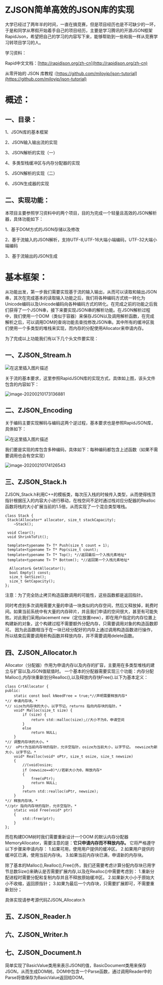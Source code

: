 # ZJSON简单高效的JSON库的实现
大学已经过了两年半的时间，一直在搞竞赛，但是项目经历也是不可缺少的一环，于是和同学从寒假开始着手自己的项目经历，主要是学习腾讯的开源JSON框架RapidJson，希望把自己的学习的内容写下来，能够帮助到一些和我一样从竞赛学习转项目学习的人。

学习资料：

Rapid中文文档：[http://rapidjson.org/zh-cn](http://rapidjson.org/zh-cn)

从零开始的 JSON 库教程 :[https://github.com/miloyip/json-tutorial](https://github.com/miloyip/json-tutorial)
# 概述：
## 一、目录：
1、JSON库的基本框架

2、JSON输入输出流的实现

3、JSON解析的实现（一）

4、多类型栈缓冲区与内存分配器的实现

5、JSON解析的实现（二）

6、JSON生成器的实现 

## 二、实现功能：

本项目主要参照学习资料中的两个项目，目的为完成一个轻量且高效的JSON解析器，具体功能如下：

1、基于DOM方式的JSON存储以及修改

2、基于流输入的JSON解析，支持UTF-8,UTF-16大端小端编码，UTF-32大端小端编码

3、基于流输出的JSON生成

# 基本框架：

从功能出发，第一步我们需要实现基于流的输入输出，从而可以读取和输出JSON串，其次在完成基本的读取输入功能之后，我们将各种编码方式统一转化为Unicode编码以及Unicode编码向各种编码方式的转化。在完成之前的功能之后我们获得了一个JSON串，接下来要实现JSON串的解析功能。在JSON解析过程中，我们使用一个DOM（类似于容器）来保存JSON以及调用解析函数，在完成解析之后，可以调用DOM的查询功能去查找修改JSON串。其中所有的缓冲区我们使用一个多类型的堆栈来实现，而内存的分配使用Allocator来申请内存。

为了完成以上功能我们有以下几个头文件要实现：

## 一、ZJSON_Stream.h

![在这里插入图片描述](https://img-blog.csdnimg.cn/2020012819521817.png?x-oss-process=image/watermark,type_ZmFuZ3poZW5naGVpdGk,shadow_10,text_aHR0cHM6Ly9ibG9nLmNzZG4ubmV0L3o0NzI0MjE1MTk=,size_16,color_FFFFFF,t_70)

关于流的基本要求，这里参照RapidJSON库的实现方式，具体如上图，该头文件包含的内容如下：

![image-20200210173136881](https://github.com/z472421519/ZJSON-JSON-/blob/master/Picture/ZJSON_Encoding.PNG)

## 二、ZJSON_Encoding

关于编码主要实现解码与编码这两个逆过程，基本要求也是参照RapidJSON库，具体如下：

![在这里插入图片描述](https://img-blog.csdnimg.cn/20200129161929489.png?x-oss-process=image/watermark,type_ZmFuZ3poZW5naGVpdGk,shadow_10,text_aHR0cHM6Ly9ibG9nLmNzZG4ubmV0L3o0NzI0MjE1MTk=,size_16,color_FFFFFF,t_70)

我们要是实现的库包含多种编码，具体如下：每种编码都包含上述函数（如果不需要调用也会有空实现）

![image-20200210174126543](https://github.com/z472421519/ZJSON-JSON-/blob/master/Picture/ZJSON_Encoding.PNG)

## 三、ZJSON_Stack.h

ZJSON_Stack.h利用C++的模板类，每次压入栈的时候传入类型，从而使得栈顶指针根据压入的内容大小进行移动，在栈空间不足时通过栈对应分配器的Realloc函数将栈的大小扩展当前的1.5倍，从而实现了一个混合类型堆栈。
	
	class Stack {
   	 Stack(Allocator* allocator, size_t stackCapacity);
    	~Stack();
    
   	 void Clear();
   	 void ShrinkToFit();
    
   	 template<typename T> T* Push(size_t count = 1);
   	 template<typename T> T* Pop(size_t count);
  	 template<typename T> T* Top(); *//返回最后一个入栈元素地址*
   	 template<typename T> T* Bottom(); *//返回第一个入栈元素地址*

  	  Allocator& GetAllocator();
  	  bool Empty() const;
  	  size_t GetSize();
  	  size_t GetCapacity();
	};
	
注意：为了完全防止拷贝构造函数调用的可能性，这些函数都是返回指针。

同时考虑到多次调用需要大量的申请一块类似的内存空间，然后又释放掉，耗费时间。如果当前系统中有大量的内存碎片，并且我们申请的空间很大，甚至有可能失败。对此我们采用placement new（定位放置new），即在用户指定的内存位置上构建新的对象，这个构建过程不需要额外分配内存，只需要调用对象的构造函数即可。
因为此函数相当于在一块已经分配好的内存上通过调用构造函数进行操作，所以结束后需要调用析构函数并释放内存，并不需要调用delete函数。

## 四、ZJSON_Allocator.h

Allocator（分配器）作用为申请内存以及内存的扩容，主要用在多类型堆栈的建立与扩容以及JSON值赋值时。
一个基本的分配器需要实现三个功能：内存分配Malloc(),内存块重新划分Realloc(),以及释放内存快Free().以下为基本定义：
	
	class CrtAllocator {
	public:
		static const bool kNeedFree = true;*//声明需要释放内存*
	*// 申请内存块。*
  	*// size为内存块的大小，以字节记。returns 指向内存块的指针。*
		void* Malloc(size_t size) {
			if (size) {
				return std::malloc(size);//大小不为0，申请空间
			}
			else
				return NULL;
		}
	*// 调整内存块的大小。*
	*//  oPtr为当前内存块的指针，允许空指针，osize为当前大小，以字节记。 newsize为新大小，以字节记。*
		void* Realloc(void* oPtr, size_t osize, size_t newsize)
		{
			//(void)osize;
			if (newsize==0)*//若新大小为0，释放内存*
			{
				free(oPtr);
				return NULL;
			}
			return std::realloc(oPtr, newsize);
		}
	*// 释放内存块。*
	*//ptr 指向内存块的指针，允许空指针。*
		static void Free(void* ptr)
		{
		 	std::free(ptr);
		}
	};
	
而在构建DOM树时我们需要重新设计一个DOM 的默认内存分配器MemoryAllocator，需要注意的是：**它只申请内存而不释放内存。**
它将严格遵守以下步骤来申请内存：
	1.如果可用，使用用户提供的缓冲区。
	2.如果用户提供的缓冲区已满，使用当前内存块。
	3.如果当前内存块已满，申请新的内存块。
	
除了基本的Malloc(),Realloc(),Free()外，我们还需要考虑计算分配内存块已用字节总数Size()来确认是否需要扩展内存,以及在Realloc()中需要考虑到：
	1.重新分配进程时需要分配和复制内存并且不释放原始缓冲区。
	2.如果新大小小于原始大小不收缩，返回原指针；
	3.如果为最后一个内存块，只需要扩展即可，不需要重新划分；
	
具体实现请参考源代码ZJSON_Allocator.h

## 五、ZJSON_Reader.h

## 六、ZJSON_Writer.h

## 七、ZJSON_Document.h
简单实现了BasicValue类用来表示JSON的值，BasicDocument类用来保存JSON，从而生成DOM树。DOM中包含一个Parse函数，通过调用Reader中的Parse将值保存为BasicValue返回给DOM。
